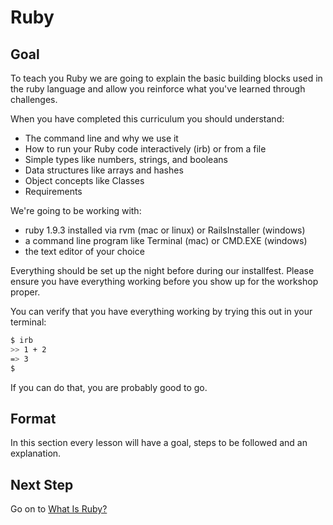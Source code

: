 # Ruby

## Goal

To teach you Ruby we are going to explain the basic building blocks used in the ruby language and allow you reinforce what you've learned through challenges.

When you have completed this curriculum you should understand:

- The command line and why we use it
- How to run your Ruby code interactively (irb) or from a file
- Simple types like numbers, strings, and booleans
- Data structures like arrays and hashes
- Object concepts like Classes
- Requirements

We're going to be working with:

- ruby 1.9.3 installed via rvm (mac or linux) or RailsInstaller (windows)
- a command line program like Terminal (mac) or CMD.EXE (windows)
- the text editor of your choice

Everything should be set up the night before during our installfest. Please ensure you have everything working before you show up for the workshop proper.

You can verify that you have everything working by trying this out in your terminal:

```bash
$ irb
>> 1 + 2
=> 3
$
```

If you can do that, you are probably good to go.

## Format

In this section every lesson will have a goal, steps to be followed and an explanation.

## Next Step
Go on to [What Is Ruby?](what_is_ruby)
